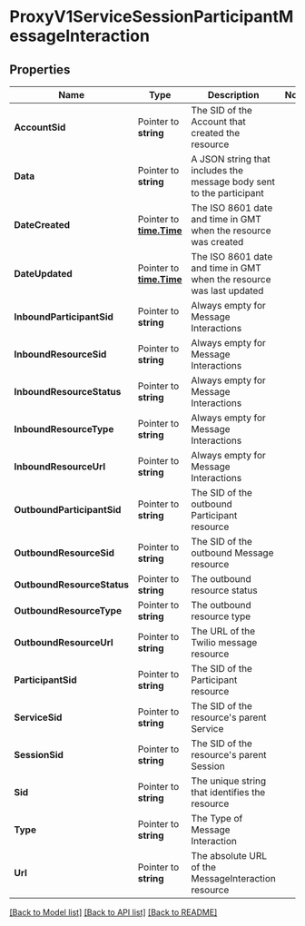 # ProxyV1ServiceSessionParticipantMessageInteraction

## Properties

Name | Type | Description | Notes
------------ | ------------- | ------------- | -------------
**AccountSid** | Pointer to **string** | The SID of the Account that created the resource |
**Data** | Pointer to **string** | A JSON string that includes the message body sent to the participant |
**DateCreated** | Pointer to [**time.Time**](time.Time.md) | The ISO 8601 date and time in GMT when the resource was created |
**DateUpdated** | Pointer to [**time.Time**](time.Time.md) | The ISO 8601 date and time in GMT when the resource was last updated |
**InboundParticipantSid** | Pointer to **string** | Always empty for Message Interactions |
**InboundResourceSid** | Pointer to **string** | Always empty for Message Interactions |
**InboundResourceStatus** | Pointer to **string** | Always empty for Message Interactions |
**InboundResourceType** | Pointer to **string** | Always empty for Message Interactions |
**InboundResourceUrl** | Pointer to **string** | Always empty for Message Interactions |
**OutboundParticipantSid** | Pointer to **string** | The SID of the outbound Participant resource |
**OutboundResourceSid** | Pointer to **string** | The SID of the outbound Message resource |
**OutboundResourceStatus** | Pointer to **string** | The outbound resource status |
**OutboundResourceType** | Pointer to **string** | The outbound resource type |
**OutboundResourceUrl** | Pointer to **string** | The URL of the Twilio message resource |
**ParticipantSid** | Pointer to **string** | The SID of the Participant resource |
**ServiceSid** | Pointer to **string** | The SID of the resource's parent Service |
**SessionSid** | Pointer to **string** | The SID of the resource's parent Session |
**Sid** | Pointer to **string** | The unique string that identifies the resource |
**Type** | Pointer to **string** | The Type of Message Interaction |
**Url** | Pointer to **string** | The absolute URL of the MessageInteraction resource |

[[Back to Model list]](../README.md#documentation-for-models) [[Back to API list]](../README.md#documentation-for-api-endpoints) [[Back to README]](../README.md)


